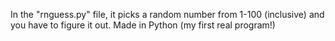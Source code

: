 In the "rnguess.py" file, it picks a random number from 1-100 (inclusive) and you have to figure it out.
Made in Python (my first real program!)
